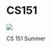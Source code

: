 CS151
=====

<img src="http://i1378.photobucket.com/albums/ah107/Kareem_Khattab/mywork_zpsdxwj7scl.png">

CS 151 Summer
